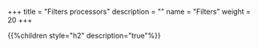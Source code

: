 +++
title = "Filters processors"
description = ""
name = "Filters"
weight = 20
+++

{{%children style="h2" description="true"%}}